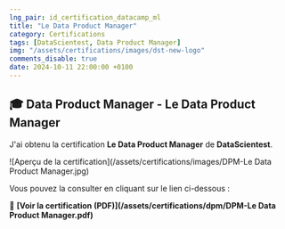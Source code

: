```yaml
---
lng_pair: id_certification_datacamp_ml
title: "Le Data Product Manager"
category: Certifications
tags: [DataScientest, Data Product Manager]
img: "/assets/certifications/images/dst-new-logo"
comments_disable: true
date: 2024-10-11 22:00:00 +0100
---
```


## 🎓 Data Product Manager - Le Data Product Manager

J'ai obtenu la certification **Le Data Product Manager** de **DataScientest**.

![Aperçu de la certification](/assets/certifications/images/DPM-Le Data Product Manager.jpg)  

Vous pouvez la consulter en cliquant sur le lien ci-dessous :

📜 **[Voir la certification (PDF)](/assets/certifications/dpm/DPM-Le Data Product Manager.pdf)** 
